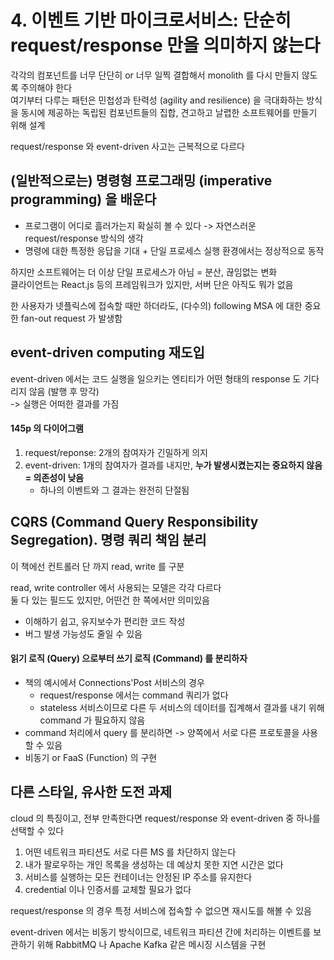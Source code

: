 # 4. 이벤트 기반 마이크로서비스: 단순히 request/response 만을 의미하지 않는다

각각의 컴포넌트를 너무 단단히 or 너무 일찍 결합해서 monolith 를 다시 만들지 않도록 주의해야 한다  
여기부터 다루는 패턴은 민첩성과 탄력성 (agility and resilience) 을 극대화하는 방식을 동시에 제공하는 독립된 컴포넌트들의 집합, 견고하고 날렵한 소프트웨어를 만들기 위해 설계

request/response 와 event-driven 사고는 근복적으로 다르다

## (일반적으로는) 명령형 프로그래밍 (imperative programming) 을 배운다
- 프로그램이 어디로 흘러가는지 확실히 볼 수 있다 -> 자연스러운 request/response 방식의 생각
- 명령에 대한 특정한 응답을 기대 + 단일 프로세스 실행 환경에서는 정상적으로 동작

하지만 소프트웨어는 더 이상 단일 프로세스가 아님 = 분산, 끊임없는 변화  
클라이언트는 React.js 등의 프레임워크가 있지만, 서버 단은 아직도 뭐가 없음

한 사용자가 넷플릭스에 접속할 때만 하더라도, (다수의) following MSA 에 대한 중요한 fan-out request 가 발생함

## event-driven computing 재도입
event-driven 에서는 코드 실행을 일으키는 엔티티가 어떤 형태의 response 도 기다리지 않음 (발행 후 망각)  
-> 실행은 어떠한 결과를 가짐

#### 145p 의 다이어그램
1. request/reponse: 2개의 참여자가 긴밀하게 의지
2. event-driven: 1개의 참여자가 결과를 내지만, **누가 발생시켰는지는 중요하지 않음 = 의존성이 낮음**
    - 하나의 이벤트와 그 결과는 완전히 단절됨

## CQRS (Command Query Responsibility Segregation). 명령 쿼리 책임 분리
이 책에선 컨트롤러 단 까지 read, write 를 구분

read, write controller 에서 사용되는 모델은 각각 다르다  
둘 다 있는 필드도 있지만, 어떤건 한 쪽에서만 의미있음
- 이해하기 쉽고, 유지보수가 편리한 코드 작성
- 버그 발생 가능성도 줄일 수 있음

#### 읽기 로직 (Query) 으로부터 쓰기 로직 (Command) 를 분리하자
- 책의 예시에서 Connections'Post 서비스의 경우
    - request/response 에서는 command 쿼리가 없다
    - stateless 서비스이므로 다른 두 서비스의 데이터를 집계해서 결과를 내기 위해 command 가 필요하지 않음
- command 처리에서 query 를 분리하면 -> 양쪽에서 서로 다른 프로토콜을 사용할 수 있음
- 비동기 or FaaS (Function) 의 구현

## 다른 스타일, 유사한 도전 과제
cloud 의 특징이고, 전부 만족한다면 request/response 와 event-driven 중 하나를 선택할 수 있다
1. 어떤 네트워크 파티션도 서로 다른 MS 를 차단하지 않는다
2. 내가 팔로우하는 개인 목록을 생성하는 데 예상치 못한 지연 시간은 없다
3. 서비스를 실행하는 모든 컨테이너는 안정된 IP 주소를 유지한다
4. credential 이나 인증서를 교체할 필요가 없다

request/response 의 경우 특정 서비스에 접속할 수 없으면 재시도를 해볼 수 있음

event-driven 에서는 비동기 방식이므로, 네트워크 파티션 간에 처리하는 이벤트를 보관하기 위해 RabbitMQ 나 Apache Kafka 같은 메시징 시스템을 구현